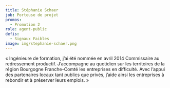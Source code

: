 ```yaml
---
title: Stéphanie Schaer
job: Porteuse de projet
promos:
  - Promotion 2
role: agent-public
defis:
  - Signaux Faibles
image: img/stephanie-schaer.png
---
```


« Ingénieure de formation, j’ai été nommée en avril 2014 Commissaire au redressement productif. J’accompagne au quotidien sur les territoires de la région Bourgogne Franche-Comté les entreprises en difficulté. Avec l’appui des partenaires locaux tant publics que privés, j’aide ainsi les entreprises à rebondir et à préserver leurs emplois. »
